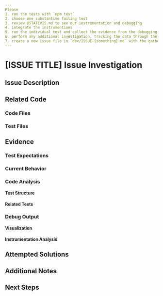 ```yaml
---
Please 
1. run the tests with `npm test`
2. choose one substantive failing test
3. review @STATEVIS.md to see our instrumentation and debugging 
4. integrate the instrumentions
5. run the individual test and collect the evidence from the debugging and instrumentation
6. perform any additional investigation, tracking the data through the system in order to eliminate any assumptions in understanding of the issue
7. create a new issue file in `dev/ISSUE-{something}.md` with the gathered evidence using the template in @ISSUE-TEMPLATE.md 
---
```


# [ISSUE TITLE] Issue Investigation

## Issue Description

## Related Code

### Code Files

### Test Files

## Evidence

### Test Expectations

### Current Behavior

### Code Analysis

#### Test Structure

#### Related Tests

### Debug Output

#### Visualization

#### Instrumentation Analysis

## Attempted Solutions

## Additional Notes

## Next Steps

